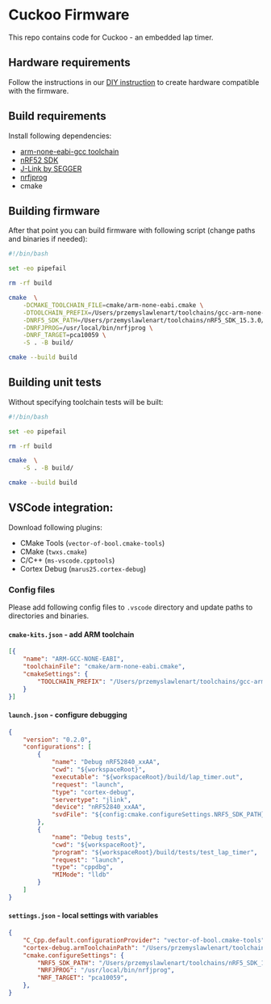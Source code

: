 # Cuckoo Firmware

This repo contains code for Cuckoo - an embedded lap timer.

## Hardware requirements

Follow the instructions in our [DIY instruction](https://polidea.com) to create hardware compatible with the firmware.

## Build requirements

Install following dependencies:
* [arm-none-eabi-gcc toolchain](https://developer.arm.com/tools-and-software/open-source-software/developer-tools/gnu-toolchain/gnu-rm/downloads)
* [nRF52 SDK](https://developer.nordicsemi.com/nRF5_SDK/nRF5_SDK_v15.x.x/nRF5_SDK_15.3.0_59ac345.zip)
* [J-Link by SEGGER](https://www.segger.com/downloads/jlink/)
* [nrfjprog](https://www.nordicsemi.com/?sc_itemid=%7B56868165-9553-444D-AA57-15BDE1BF6B49%7D)
* cmake

## Building firmware

After that point you can build firmware with following script (change paths and binaries if needed):

```bash
#!/bin/bash

set -eo pipefail

rm -rf build

cmake  \
    -DCMAKE_TOOLCHAIN_FILE=cmake/arm-none-eabi.cmake \
    -DTOOLCHAIN_PREFIX=/Users/przemyslawlenart/toolchains/gcc-arm-none-eabi/ \
    -DNRF5_SDK_PATH=/Users/przemyslawlenart/toolchains/nRF5_SDK_15.3.0/ \
    -DNRFJPROG=/usr/local/bin/nrfjprog \
    -DNRF_TARGET=pca10059 \
    -S . -B build/

cmake --build build
```

## Building unit tests

Without specifying toolchain tests will be built:

```bash
#!/bin/bash

set -eo pipefail

rm -rf build

cmake  \
    -S . -B build/

cmake --build build
```

## VSCode integration:

Download following plugins:
- CMake Tools (`vector-of-bool.cmake-tools`)
- CMake (`twxs.cmake`)
- C/C++ (`ms-vscode.cpptools`)
- Cortex Debug (`marus25.cortex-debug`)

### Config files

Please add following config files to `.vscode` directory and update paths to directories and binaries.

#### `cmake-kits.json` - add ARM toolchain

```json
[{
    "name": "ARM-GCC-NONE-EABI",
    "toolchainFile": "cmake/arm-none-eabi.cmake",
    "cmakeSettings": {
        "TOOLCHAIN_PREFIX": "/Users/przemyslawlenart/toolchains/gcc-arm-none-eabi/"
    }
}]
```

#### `launch.json` - configure debugging

```json
{
    "version": "0.2.0",
    "configurations": [
        {
            "name": "Debug nRF52840_xxAA",
            "cwd": "${workspaceRoot}",
            "executable": "${workspaceRoot}/build/lap_timer.out",
            "request": "launch",
            "type": "cortex-debug",
            "servertype": "jlink",
            "device": "nRF52840_xxAA",
            "svdFile": "${config:cmake.configureSettings.NRF5_SDK_PATH}/modules/nrfx/mdk/nrf52840.svd"
        },
        {
            "name": "Debug tests",
            "cwd": "${workspaceRoot}",
            "program": "${workspaceRoot}/build/tests/test_lap_timer",
            "request": "launch",
            "type": "cppdbg",
            "MIMode": "lldb"
        }
    ]
}
```

#### `settings.json` - local settings with variables

```json
{
    "C_Cpp.default.configurationProvider": "vector-of-bool.cmake-tools",
    "cortex-debug.armToolchainPath": "/Users/przemyslawlenart/toolchains/gcc-arm-none-eabi/bin",
    "cmake.configureSettings": {
        "NRF5_SDK_PATH": "/Users/przemyslawlenart/toolchains/nRF5_SDK_15.3.0/",
        "NRFJPROG": "/usr/local/bin/nrfjprog",
        "NRF_TARGET": "pca10059",
    },
}
```
